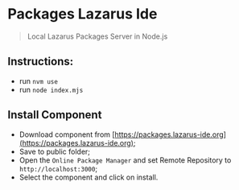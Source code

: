 # Packages Lazarus Ide

> Local Lazarus Packages Server in Node.js

## Instructions:

- run `nvm use`
- run `node index.mjs`


## Install Component

- Download component from [https://packages.lazarus-ide.org](https://packages.lazarus-ide.org);
- Save to public folder;
- Open the `Online Package Manager` and set Remote Repository to `http://localhost:3000`;
- Select the component and click on install.